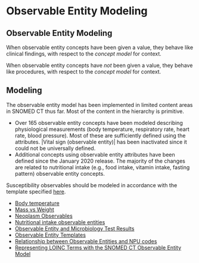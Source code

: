 # Observable Entity Modeling

## Observable Entity Modeling

When observable entity concepts have been given a value, they behave like clinical findings, with respect to the _concept model_ for context.

When observable entity concepts have _not_ been given a value, they behave like procedures, with respect to the _concept_ _model_ for context.

## Modeling

The observable entity model has been implemented in limited content areas in SNOMED CT thus far. Most of the content in the hierarchy is primitive.

* Over 165 observable entity concepts have been modeled describing physiological measurements (body temperature, respiratory rate, heart rate, blood pressure). Most of these are sufficiently defined using the attributes. |Vital sign (observable entity)| has been inactivated since it could not be universally defined.
* Additional concepts using observable entity attributes have been defined since the January 2020 release. The majority of the changes are related to nutritional intake (e.g., food intake, vitamin intake, fasting pattern) observable entity concepts.

Susceptibility observables should be modeled in accordance with the template specified [here](https://prod-confluence.ihtsdotools.org/display/SCTEMPLATES/Susceptibility+observable+\(observable+entity\)+-+v2.0).

* [Body temperature](../../../../../authoring/observable-entity/body-temperature.md)
* [Mass vs Weight](../../../../../authoring/observable-entity/mass-vs-weight.md)
* [Neoplasm Observables](../../../../../authoring/observable-entity/neoplasm-observables.md)
* [Nutritional intake observable entities](../../../../../authoring/observable-entity/nutritional-intake-observable-entities.md)
* [Observable Entity and Microbiology Test Results](../../../../../authoring/observable-entity/observable-entity-and-microbiology-test-results.md)
* [Observable Entity Templates](../../../../../authoring/observable-entity/observable-entity-templates.md)
* [Relationship between Observable Entities and NPU codes](../../../../../authoring/observable-entity/relationship-between-observable-entities-and-npu-codes.md)
* [Representing LOINC Terms with the SNOMED CT Observable Entity Model](../../../../../authoring/observable-entity/representing-loinc-terms-with-the-snomed-ct-observable-entity-model.md)
